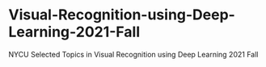 # Visual-Recognition-using-Deep-Learning-2021-Fall
NYCU Selected Topics in Visual Recognition using Deep Learning 2021 Fall
